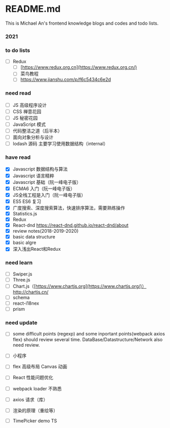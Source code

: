 # README.md

This is Michael An's frontend knowledge blogs and codes and todo lists.

### 2021

### to do lists

- [ ] Redux
  - [ ] [https://www.redux.org.cn](https://www.redux.org.cn/) 
  - [ ] 菜鸟教程
  - [ ] https://www.jianshu.com/p/f6c5434c6e2d

### need read

- [ ] JS 高级程序设计
- [ ] CSS 禅意花园
- [ ] JS 秘密花园
- [ ] JavaScript 模式
- [ ] 代码整洁之道（后半本）
- [ ] 面向对象分析与设计
- [ ] lodash 源码 主要学习使用数据结构（internal）

### have read

- [x] Javascript 数据结构与算法
- [x] Javascript 语言精粹
- [x] Javascript 基础（阮一峰电子版）
- [x] ECMA6 入门（阮一峰电子版）
- [x] JS全栈工程是入门（阮一峰电子版）
- [x] ES5 ES6 复习
- [x] 广度搜索、深度搜索算法，快速排序算法，需要熟练操作
- [x] Statistics.js
- [x] Redux
- [x] React-dnd https://react-dnd.github.io/react-dnd/about
- [x] review notes(2018-2019-2020)
- [x] basic data structure
- [x] basic algre
- [x] 深入浅出React和Redux

### need learn

- [ ] Swiper.js 
- [ ] Three.js
- [ ] Chart.js（[https://www.chartjs.org](https://www.chartjs.org/)）http://chartjs.cn/
- [ ] schema
- [ ] react-i18nex
- [ ] prism

### need update

- [ ] some difficult points (regexp) and some inportant points(webpack axios flex) should review several time. DataBase/Datastructure/Network also need review.
- [ ] 小程序
- [ ] flex 高级布局 Canvas 动画 
- [ ] React 性能问题优化
- [ ] webpack loader 不熟悉
- [ ] axios 请求（库）
- [ ] 渲染的原理（重绘等）
- [ ] TimePicker demo TS

